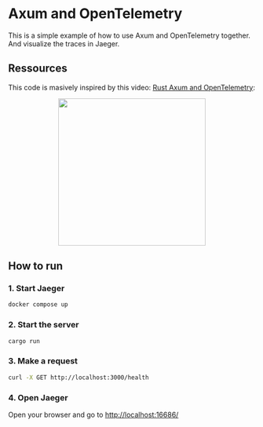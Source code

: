 # Axum and OpenTelemetry

This is a simple example of how to use Axum and OpenTelemetry together. And visualize the traces in Jaeger.

## Ressources

This code is masively inspired by this video: [Rust Axum and OpenTelemetry](https://www.youtube.com/watch?v=aVFzMog9FOQ):

<p align="center">
  <a href="https://www.youtube.com/watch?v=aVFzMog9FOQ">
    <img src="https://img.youtube.com/vi/aVFzMog9FOQ/0.jpg" width="300"/>
  </a>
</p>

## How to run

### 1. Start Jaeger

```bash
docker compose up
```

### 2. Start the server

```bash
cargo run
```

### 3. Make a request

```bash
curl -X GET http://localhost:3000/health 
```

### 4. Open Jaeger

Open your browser and go to [http://localhost:16686/](http://localhost:16686/)

